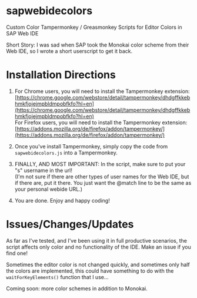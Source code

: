 # sapwebidecolors
Custom Color Tampermonkey / Greasmonkey Scripts for Editor Colors in SAP Web IDE

Short Story: I was sad when SAP took the Monokai color scheme from their Web IDE, so I wrote a short userscript to get it back.

# Installation Directions

1. For Chrome users, you will need to install the Tampermonkey extension:        
[https://chrome.google.com/webstore/detail/tampermonkey/dhdgffkkebhmkfjojejmpbldmpobfkfo?hl=en](https://chrome.google.com/webstore/detail/tampermonkey/dhdgffkkebhmkfjojejmpbldmpobfkfo?hl=en)    
For Firefox users, you will need to install the Tampermonkey extension:         
[https://addons.mozilla.org/de/firefox/addon/tampermonkey/](https://addons.mozilla.org/de/firefox/addon/tampermonkey/)

2. Once you've install Tampermonkey, simply copy the code from `sapwebidecolors.js` into a Tampermonkey.

3. FINALLY, AND MOST IMPORTANT: In the script, make sure to put your "s" username in the url!    
(I'm not sure if there are other types of user names for the Web IDE, but if there are, put it there. You just want the @match line to be the same as your personal webide URL.)

4. You are done. Enjoy and happy coding!

# Issues/Changes/Updates
As far as I've tested, and I've been using it in full productive scenarios, the script affects only color and no functionality of the IDE. Make an issue if you find one!

Sometimes the editor color is not changed quickly, and sometimes only half the colors are implemented, this could have something to do with the `waitForKeyElements()` function that I use...

Coming soon: more color schemes in addition to Monokai.
